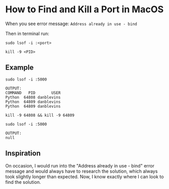 # How to Find and Kill a Port in MacOS

When you see error message: ``` Address already in use - bind ```

Then in terminal run:

```
sudo lsof -i :<port>
```
```
kill -9 <PID>
```

## Example

```
sudo lsof -i :5000

OUTPUT:
COMMAND   PID       USER
Python  64808 danblevins
Python  64809 danblevins
Python  64809 danblevins
```

```
kill -9 64808 && kill -9 64809
```

```
sudo lsof -i :5000

OUTPUT:
null
```

## Inspiration

On occasion, I would run into the "Address already in use - bind" error message and would always have to research the solution, which always took slightly longer than expected. Now, I know exactly where I can look to find the solution.
